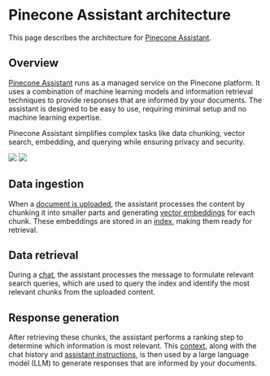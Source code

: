 # Pinecone Assistant architecture

This page describes the architecture for [Pinecone Assistant](/guides/assistant/overview).

## Overview

[Pinecone Assistant](/guides/assistant/overview) runs as a managed service on the Pinecone platform. It uses a combination of machine learning models and information retrieval techniques to provide responses that are informed by your documents. The assistant is designed to be easy to use, requiring minimal setup and no machine learning expertise.

Pinecone Assistant simplifies complex tasks like data chunking, vector search, embedding, and querying while ensuring privacy and security.

<img className="block max-w-full dark:hidden" noZoom src="https://mintlify.s3.us-west-1.amazonaws.com/pinecone/images/assistant-architecture_light.png" />

<img className="hidden max-w-full dark:block" noZoom src="https://mintlify.s3.us-west-1.amazonaws.com/pinecone/images/assistant-architecture_dark.png" />

## Data ingestion

When a [document is uploaded](/guides/assistant/manage-files), the assistant processes the content by chunking it into smaller parts and generating [vector embeddings](https://www.pinecone.io/learn/vector-embeddings-for-developers/) for each chunk. These embeddings are stored in an [index](/guides/index-data/indexing-overview), making them ready for retrieval.

## Data retrieval

During a [chat](/guides/assistant/chat-with-assistant), the assistant processes the message to formulate relevant search queries, which are used to query the index and identify the most relevant chunks from the uploaded content.

## Response generation

After retrieving these chunks, the assistant performs a ranking step to determine which information is most relevant. This [context](/guides/assistant/context-snippets-overview), along with the chat history and [assistant instructions](/guides/assistant/manage-assistants#add-instructions-to-an-assistant), is then used by a large language model (LLM) to generate responses that are informed by your documents.
